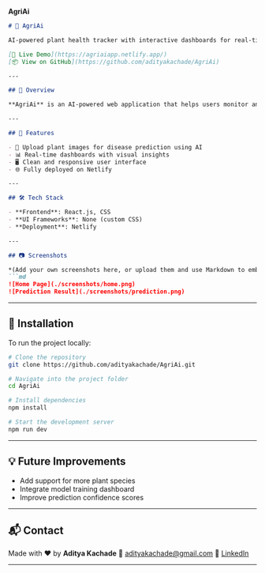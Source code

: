 **AgriAi**

````markdown
# 🌿 AgriAi

AI-powered plant health tracker with interactive dashboards for real-time monitoring.

[🔗 Live Demo](https://agriaiapp.netlify.app/)  
[📦 View on GitHub](https://github.com/adityakachade/AgriAi)

---

## 📌 Overview

**AgriAi** is an AI-powered web application that helps users monitor and diagnose plant health through image inputs. With a focus on user experience and clean data visualization, it simplifies the process of identifying plant diseases and tracking them in real time.

---

## 🚀 Features

- 📸 Upload plant images for disease prediction using AI
- 📊 Real-time dashboards with visual insights
- 🖥️ Clean and responsive user interface
- 🌐 Fully deployed on Netlify

---

## 🛠️ Tech Stack

- **Frontend**: React.js, CSS
- **UI Frameworks**: None (custom CSS)
- **Deployment**: Netlify

---

## 📷 Screenshots

*(Add your own screenshots here, or upload them and use Markdown to embed)*  
```md
![Home Page](./screenshots/home.png)
![Prediction Result](./screenshots/prediction.png)
````

---

## 🧪 Installation

To run the project locally:

```bash
# Clone the repository
git clone https://github.com/adityakachade/AgriAi.git

# Navigate into the project folder
cd AgriAi

# Install dependencies
npm install

# Start the development server
npm run dev
```
---

## 💡 Future Improvements

* Add support for more plant species
* Integrate model training dashboard
* Improve prediction confidence scores

---

## 📬 Contact

Made with ❤️ by **Aditya Kachade**
📧 [adityakachade@gmail.com](mailto:adityakachade@gmail.com)
🔗 [LinkedIn](https://www.linkedin.com/in/adityakachade/)

---
